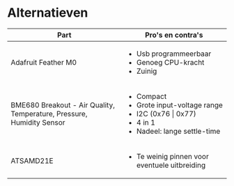 # Alternatieven

| Part                                                                  | Pro's en contra's                                                                                                                        |
|-----------------------------------------------------------------------|------------------------------------------------------------------------------------------------------------------------------------------|
| Adafruit Feather M0                                                   | <ul><li>Usb programmeerbaar</li> <li>Genoeg CPU-kracht</li> <li>Zuinig</li></ul>                                                                                           |
| BME680 Breakout - Air Quality, Temperature, Pressure, Humidity Sensor | <ul><li>Compact</li>  <li>Grote input-voltage range</li> <li>I2C (0x76 \| 0x77)</li>  <li>4 in 1</li>  <li>Nadeel: lange settle-time</li>|
| ATSAMD21E | <ul><li>Te weinig pinnen voor eventuele uitbreiding</li></ul> |